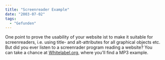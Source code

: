 ```yaml
---
title: "Screenreader Example"
date: "2003-07-02"
tags:
  - "Gefunden"
---
```


One point to prove the usability of your website ist to make it suitable for screenreaders, i.e. using title- and alt-attributes for all graphical objects etc. But did you ever listen to a screenrader program reading a website? You can take a chance at [Whitelabel.org](http://www.whitelabel.org/archives/000332.html), where you’ll find a MP3 example.
